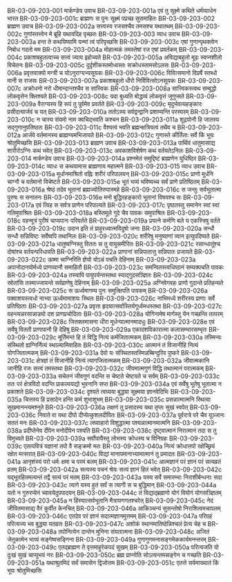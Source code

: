 BR-03-09-203-001	मार्कण्डेय उवाच
BR-03-09-203-001a	एवं तु सूक्ष्मे कथिते धर्मव्याधेन भारत
BR-03-09-203-001c	ब्राह्मणः स पुनः सूक्ष्मं पप्रच्छ सुसमाहितः
BR-03-09-203-002	ब्राह्मण उवाच
BR-03-09-203-002a	सत्त्वस्य रजसश्चैव तमसश्च यथातथम्
BR-03-09-203-002c	गुणांस्तत्त्वेन मे ब्रूहि यथावदिह पृच्छतः
BR-03-09-203-003	व्याध उवाच
BR-03-09-203-003a	हन्त ते कथयिष्यामि यन्मां त्वं परिपृच्छसि
BR-03-09-203-003c	एषां गुणान्पृथक्त्वेन निबोध गदतो मम
BR-03-09-203-004a	मोहात्मकं तमस्तेषां रज एषां प्रवर्तकम्
BR-03-09-203-004c	प्रकाशबहुलत्वाच्च सत्त्वं ज्याय इहोच्यते
BR-03-09-203-005a	अविद्याबहुलो मूढः स्वप्नशीलो विचेतनः
BR-03-09-203-005c	दुर्दृशीकस्तमोध्वस्तः सक्रोधस्तामसोऽलसः
BR-03-09-203-006a	प्रवृत्तवाक्यो मन्त्री च योऽनुराग्यभ्यसूयकः
BR-03-09-203-006c	विवित्समानो विप्रर्षे स्तब्धो मानी स राजसः
BR-03-09-203-007a	प्रकाशबहुलो धीरो निर्विवित्सोऽनसूयकः
BR-03-09-203-007c	अक्रोधनो नरो धीमान्दान्तश्चैव स सात्त्विकः
BR-03-09-203-008a	सात्त्विकस्त्वथ सम्बुद्धो लोकवृत्तेन क्लिश्यते
BR-03-09-203-008c	यदा बुध्यति बोद्धव्यं लोकवृत्तं जुगुप्सते
BR-03-09-203-009a	वैराग्यस्य हि रूपं तु पूर्वमेव प्रवर्तते
BR-03-09-203-009c	मृदुर्भवत्यहङ्कारः प्रसीदत्यार्जवं च यत्
BR-03-09-203-010a	ततोऽस्य सर्वद्वन्द्वानि प्रशाम्यन्ति परस्परम्
BR-03-09-203-010c	न चास्य संयमो नाम क्वचिद्भवति कश्चन
BR-03-09-203-011a	शूद्रयोनौ हि जातस्य सद्गुणानुपतिष्ठतः
BR-03-09-203-011c	वैश्यत्वं भवति ब्रह्मन्क्षत्रियत्वं तथैव च
BR-03-09-203-012a	आर्जवे वर्तमानस्य ब्राह्मण्यमभिजायते
BR-03-09-203-012c	गुणास्ते कीर्तिताः सर्वे किं भूयः श्रोतुमिच्छसि
BR-03-09-203-013	ब्राह्मण उवाच
BR-03-09-203-013a	पार्थिवं धातुमासाद्य शारीरोऽग्निः कथं भवेत्
BR-03-09-203-013c	अवकाशविशेषेण कथं वर्तयतेऽनिलः
BR-03-09-203-014	मार्कण्डेय उवाच
BR-03-09-203-014a	प्रश्नमेतं समुद्दिष्टं ब्राह्मणेन युधिष्ठिर
BR-03-09-203-014c	व्याधः स कथयामास ब्राह्मणाय महात्मने
BR-03-09-203-015	व्याध उवाच
BR-03-09-203-015a	मूर्धानमाश्रितो वह्निः शरीरं परिपालयन्
BR-03-09-203-015c	प्राणो मूर्धनि चाग्नौ च वर्तमानो विचेष्टते
BR-03-09-203-015e	भूतं भव्यं भविष्यच्च सर्वं प्राणे प्रतिष्ठितम्
BR-03-09-203-016a	श्रेष्ठं तदेव भूतानां ब्रह्मज्योतिरुपास्महे
BR-03-09-203-016c	स जन्तुः सर्वभूतात्मा पुरुषः स सनातनः
BR-03-09-203-016e	मनो बुद्धिरहङ्कारो भूतानां विषयश्च सः
BR-03-09-203-017a	एवं त्विह स सर्वत्र प्राणेन परिपाल्यते
BR-03-09-203-017c	पृष्ठतस्तु समानेन स्वां स्वां गतिमुपाश्रितः
BR-03-09-203-018a	बस्तिमूले गुदे चैव पावकः समुपाश्रितः
BR-03-09-203-018c	वहन्मूत्रं पुरीषं चाप्यपानः परिवर्तते
BR-03-09-203-019a	प्रयत्ने कर्मणि बले य एकस्त्रिषु वर्तते
BR-03-09-203-019c	उदान इति तं प्राहुरध्यात्मविदुषो जनाः
BR-03-09-203-020a	सन्धौ सन्धौ सन्निविष्टः सर्वेष्वपि तथानिलः
BR-03-09-203-020c	शरीरेषु मनुष्याणां व्यान इत्युपदिष्यते
BR-03-09-203-021a	धातुष्वग्निस्तु विततः स तु वायुसमीरितः
BR-03-09-203-021c	रसान्धातूंश्च दोषांश्च वर्तयन्परिधावति
BR-03-09-203-022a	प्राणानां सन्निपातात्तु सन्निपातः प्रजायते
BR-03-09-203-022c	ऊष्मा चाग्निरिति ज्ञेयो योऽन्नं पचति देहिनाम्
BR-03-09-203-023a	अपानोदानयोर्मध्ये प्राणव्यानौ समाहितौ
BR-03-09-203-023c	समन्वितस्त्वधिष्ठानं सम्यक्पचति पावकः
BR-03-09-203-024a	तस्यापि पायुपर्यन्तस्तथा स्याद्गुदसञ्ज्ञितः
BR-03-09-203-024c	स्रोतांसि तस्माज्जायन्ते सर्वप्राणेषु देहिनाम्
BR-03-09-203-025a	अग्निवेगवहः प्राणो गुदान्ते प्रतिहन्यते
BR-03-09-203-025c	स ऊर्ध्वमागम्य पुनः समुत्क्षिपति पावकम्
BR-03-09-203-026a	पक्वाशयस्त्वधो नाभ्या ऊर्ध्वमामाशयः स्थितः
BR-03-09-203-026c	नाभिमध्ये शरीरस्य प्राणाः सर्वे प्रतिष्ठिताः
BR-03-09-203-027a	प्रवृत्ता हृदयात्सर्वास्तिर्यगूर्ध्वमधस्तथा
BR-03-09-203-027c	वहन्त्यन्नरसान्नाड्यो दश प्राणप्रचोदिताः
BR-03-09-203-028a	योगिनामेष मार्गस्तु येन गच्छन्ति तत्परम्
BR-03-09-203-028c	जितक्लमासना धीरा मूर्धन्यात्मानमादधुः
BR-03-09-203-028e	एवं सर्वेषु विततौ प्राणापानौ हि देहिषु
BR-03-09-203-029a	एकादशविकारात्मा कलासम्भारसम्भृतः
BR-03-09-203-029c	मूर्तिमन्तं हि तं विद्धि नित्यं कर्मजितात्मकम्
BR-03-09-203-030a	तस्मिन्यः संस्थितो ह्यग्निर्नित्यं स्थाल्यामिवाहितः
BR-03-09-203-030c	आत्मानं तं विजानीहि नित्यं योगजितात्मकम्
BR-03-09-203-031a	देवो यः संस्थितस्तस्मिन्नब्बिन्दुरिव पुष्करे
BR-03-09-203-031c	क्षेत्रज्ञं तं विजानीहि नित्यं त्यागजितात्मकम्
BR-03-09-203-032a	जीवात्मकानि जानीहि रजः सत्त्वं तमस्तथा
BR-03-09-203-032c	जीवमात्मगुणं विद्धि तथात्मानं परात्मकम्
BR-03-09-203-033a	सचेतनं जीवगुणं वदन्ति स चेष्टते चेष्टयते च सर्वम्
BR-03-09-203-033c	ततः परं क्षेत्रविदो वदन्ति प्राकल्पयद्यो भुवनानि सप्त
BR-03-09-203-034a	एवं सर्वेषु भूतेषु भूतात्मा न प्रकाशते
BR-03-09-203-034c	दृश्यते त्वग्र्यया बुद्ध्या सूक्ष्मया ज्ञानवेदिभिः
BR-03-09-203-035a	चित्तस्य हि प्रसादेन हन्ति कर्म शुभाशुभम्
BR-03-09-203-035c	प्रसन्नात्मात्मनि स्थित्वा सुखमानन्त्यमश्नुते
BR-03-09-203-036a	लक्षणं तु प्रसादस्य यथा तृप्तः सुखं स्वपेत्
BR-03-09-203-036c	निवाते वा यथा दीपो दीप्येत्कुशलदीपितः
BR-03-09-203-037a	पूर्वरात्रे परे चैव युञ्जानः सततं मनः
BR-03-09-203-037c	लघ्वाहारो विशुद्धात्मा पश्यन्नात्मानमात्मनि
BR-03-09-203-038a	प्रदीप्तेनेव दीपेन मनोदीपेन पश्यति
BR-03-09-203-038c	दृष्ट्वात्मानं निरात्मानं तदा स तु विमुच्यते
BR-03-09-203-039a	सर्वोपायैस्तु लोभस्य क्रोधस्य च विनिग्रहः
BR-03-09-203-039c	एतत्पवित्रं यज्ञानां तपो वै सङ्क्रमो मतः
BR-03-09-203-040a	नित्यं क्रोधात्तपो रक्षेच्छ्रियं रक्षेत मत्सरात्
BR-03-09-203-040c	विद्यां मानापमानाभ्यामात्मानं तु प्रमादतः
BR-03-09-203-041a	आनृशंस्यं परो धर्मः क्षमा च परमं बलम्
BR-03-09-203-041c	आत्मज्ञानं परं ज्ञानं परं सत्यव्रतं व्रतम्
BR-03-09-203-042a	सत्यस्य वचनं श्रेयः सत्यं ज्ञानं हितं भवेत्
BR-03-09-203-042c	यद्भूतहितमत्यन्तं तद्वै सत्यं परं मतम्
BR-03-09-203-043a	यस्य सर्वे समारम्भाः निराशीर्बन्धनाः सदा
BR-03-09-203-043c	त्यागे यस्य हुतं सर्वं स त्यागी स च बुद्धिमान्
BR-03-09-203-044a	यतो न गुरुरप्येनं च्यावयेदुपपादयन्
BR-03-09-203-044c	तं विद्याद्ब्रह्मणो योगं वियोगं योगसञ्ज्ञितम्
BR-03-09-203-045a	न हिंस्यात्सर्वभूतानि मैत्रायणगतश्चरेत्
BR-03-09-203-045c	नेदं जीवितमासाद्य वैरं कुर्वीत केनचित्
BR-03-09-203-046a	आकिञ्चन्यं सुसन्तोषो निराशित्वमचापलम्
BR-03-09-203-046c	एतदेव परं ज्ञानं सदात्मज्ञानमुत्तमम्
BR-03-09-203-047a	परिग्रहं परित्यज्य भव बुद्ध्या यतव्रतः
BR-03-09-203-047c	अशोकं स्थानमातिष्ठेन्निश्चलं प्रेत्य चेह च
BR-03-09-203-048a	तपोनित्येन दान्तेन मुनिना संयतात्मना
BR-03-09-203-048c	अजितं जेतुकामेन भाव्यं सङ्गेष्वसङ्गिना
BR-03-09-203-049a	गुणागुणमनासङ्गमेककार्यमनन्तरम्
BR-03-09-203-049c	एतद्ब्राह्मण ते वृत्तमाहुरेकपदं सुखम्
BR-03-09-203-050a	परित्यजति यो दुःखं सुखं चाप्युभयं नरः
BR-03-09-203-050c	ब्रह्म प्राप्नोति सोऽत्यन्तमसङ्गेन च गच्छति
BR-03-09-203-051a	यथाश्रुतमिदं सर्वं समासेन द्विजोत्तम
BR-03-09-203-051c	एतत्ते सर्वमाख्यातं किं भूयः श्रोतुमिच्छसि
